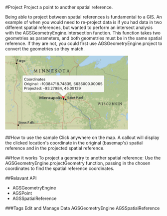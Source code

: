 #Project
Project a point to another spatial reference.

Being able to project between spatial references is fundamental to a GIS. An example of when you would need to re-project data is if you had data in two different spatial references, but wanted to perform an intersect analysis with the AGSGeometryEngine.Intersection function. This function takes two geometries as parameters, and both geometries must be in the same spatial reference. If they are not, you could first use AGSGeometryEngine.project to convert the geometries so they match.

![Project App](project.png)

##How to use the sample
Click anywhere on the map. A callout will display the clicked location's coordinate in the original (basemap's) spatial reference and in the projected spatial reference.

##How it works
To project a geometry to another spatial reference: Use the AGSGeometryEngine.projectGeometry function, passing in the chosen coordinates to find the spatial reference coordinates. 

##Relavant API
* AGSGeometryEngine
* AGSPoint
* AGSSpatialReference

###Tags
Edit and Manage Data
AGSGeometryEngine
AGSSpatialReference

